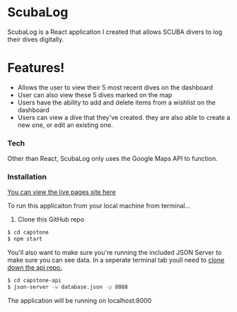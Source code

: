 # ScubaLog

ScubaLog is a React application I created that allows SCUBA divers to log their dives digitally. 

# Features!

  - Allows the user to view their 5 most recent dives on the dashboard
  - User can also view these 5 dives marked on the map
  - Users have the ability to add and delete items from a wishlist on the dashboard
  - Users can view a dive that they've created. they are also able to create a new one, or edit an existing one. 


### Tech

Other than React, ScubaLog only uses the Google Maps API to function.

### Installation

[You can view the live pages site here](http://Johnson4996.github.io/ScubaLog) 

To run this applicaiton from your local machine from terminal...
 1. Clone this GitHub repo 
```sh
$ cd capstone
$ npm start
```

You'll also want to make sure you're running the included JSON Server to make sure you can see data. In a seperate terminal tab youll need to [clone down the api repo.](https://github.com/Johnson4996/ScubaLog-api) 

```sh
$ cd capstone-api
$ json-server -w database.json -p 8088
```
The application will be running on localhost:8000  

